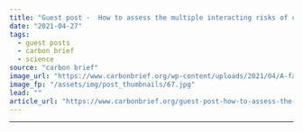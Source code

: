```yaml
---
title: "Guest post -  How to assess the multiple interacting risks of climate change"
date: "2021-04-27"
tags: 
  - guest posts
  - carbon brief
  - science
source: "carbon brief"
image_url: "https://www.carbonbrief.org/wp-content/uploads/2021/04/A-family-negotiates-their-way-through-caked-mud-at-Theewaterskloof-dam-at-as-Cape-Town-faces-Day-Zero-edited-583x372.jpg"
image_fp: "/assets/img/post_thumbnails/67.jpg"
lead: ""
article_url: "https://www.carbonbrief.org/guest-post-how-to-assess-the-multiple-interacting-risks-of-climate-change"
---
```


---
